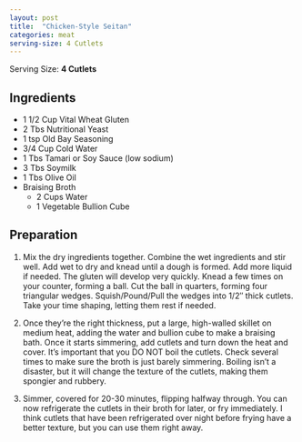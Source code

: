 ```yaml
---
layout: post
title:  "Chicken-Style Seitan"
categories: meat
serving-size: 4 Cutlets
---
```

Serving Size: **4 Cutlets**

## Ingredients

- 1 1/2 Cup Vital Wheat Gluten
- 2 Tbs Nutritional Yeast
- 1 tsp Old Bay Seasoning
- 3/4 Cup Cold Water
- 1 Tbs Tamari or Soy Sauce (low sodium)
- 3 Tbs Soymilk
- 1 Tbs Olive Oil
- Braising Broth
    - 2 Cups Water
    - 1 Vegetable Bullion Cube

## Preparation

1. Mix the dry ingredients together. Combine the wet ingredients and stir well. Add wet to dry and knead until a dough is formed. Add more liquid if needed. The gluten will develop very quickly. Knead a few times on your counter, forming a ball. Cut the ball in quarters, forming four triangular wedges. Squish/Pound/Pull the wedges into 1/2″ thick cutlets. Take your time shaping, letting them rest if needed.

2. Once they’re the right thickness, put a large, high-walled skillet on medium heat, adding the water and bullion cube to make a braising bath. Once it starts simmering, add cutlets and turn down the heat and cover. It’s important that you DO NOT boil the cutlets. Check several times to make sure the broth is just barely simmering. Boiling isn’t a disaster, but it will change the texture of the cutlets, making them spongier and rubbery.

3. Simmer, covered for 20-30 minutes, flipping halfway through. You can now refrigerate the cutlets in their broth for later, or fry immediately. I think cutlets that have been refrigerated over night before frying have a better texture, but you can use them right away.
